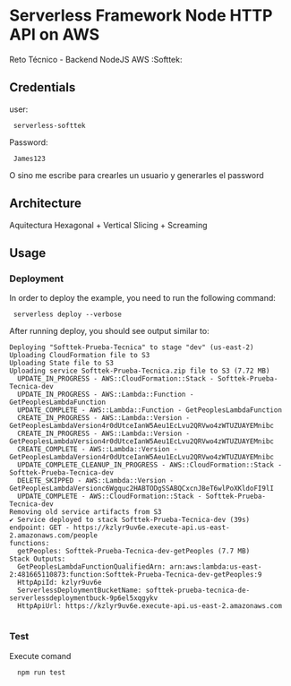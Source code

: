 


# Serverless Framework Node HTTP API on AWS

Reto Técnico - Backend NodeJS AWS :Softtek:

## Credentials

user:
```
 serverless-softtek
```
Password:
```
 James123
```
O sino me escribe para crearles un usuario y generarles el password

## Architecture

Aquitectura Hexagonal + Vertical Slicing + Screaming

## Usage

### Deployment

In order to deploy the example, you need to run the following command:

```
 serverless deploy --verbose
```

After running deploy, you should see output similar to:

```
Deploying "Softtek-Prueba-Tecnica" to stage "dev" (us-east-2)
Uploading CloudFormation file to S3
Uploading State file to S3
Uploading service Softtek-Prueba-Tecnica.zip file to S3 (7.72 MB)
  UPDATE_IN_PROGRESS - AWS::CloudFormation::Stack - Softtek-Prueba-Tecnica-dev
  UPDATE_IN_PROGRESS - AWS::Lambda::Function - GetPeoplesLambdaFunction
  UPDATE_COMPLETE - AWS::Lambda::Function - GetPeoplesLambdaFunction
  CREATE_IN_PROGRESS - AWS::Lambda::Version - GetPeoplesLambdaVersion4r0dUtceIanW5Aeu1EcLvu2QRVwo4zWTUZUAYEMnibc
  CREATE_IN_PROGRESS - AWS::Lambda::Version - GetPeoplesLambdaVersion4r0dUtceIanW5Aeu1EcLvu2QRVwo4zWTUZUAYEMnibc
  CREATE_COMPLETE - AWS::Lambda::Version - GetPeoplesLambdaVersion4r0dUtceIanW5Aeu1EcLvu2QRVwo4zWTUZUAYEMnibc
  UPDATE_COMPLETE_CLEANUP_IN_PROGRESS - AWS::CloudFormation::Stack - Softtek-Prueba-Tecnica-dev
  DELETE_SKIPPED - AWS::Lambda::Version - GetPeoplesLambdaVersionc6Wgquc2HABTODgSSABQCxcnJBeT6wlPoXKldoFI9lI
  UPDATE_COMPLETE - AWS::CloudFormation::Stack - Softtek-Prueba-Tecnica-dev
Removing old service artifacts from S3
✔ Service deployed to stack Softtek-Prueba-Tecnica-dev (39s)
endpoint: GET - https://kzlyr9uv6e.execute-api.us-east-2.amazonaws.com/people
functions:
  getPeoples: Softtek-Prueba-Tecnica-dev-getPeoples (7.7 MB)
Stack Outputs:
  GetPeoplesLambdaFunctionQualifiedArn: arn:aws:lambda:us-east-2:481665110873:function:Softtek-Prueba-Tecnica-dev-getPeoples:9
  HttpApiId: kzlyr9uv6e
  ServerlessDeploymentBucketName: softtek-prueba-tecnica-de-serverlessdeploymentbuck-9p6el5xqgykv
  HttpApiUrl: https://kzlyr9uv6e.execute-api.us-east-2.amazonaws.com
  
```

### Test
Execute comand 
```
  npm run test
```
